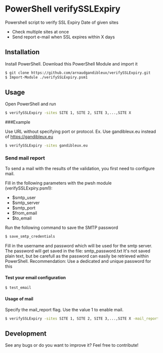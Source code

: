# PowerShell verifySSLExpiry

Powershell script to verify SSL Expiry Date of given sites
  - Check multiple sites at once
  - Send report e-mail when SSL expires within X days
  
## Installation

Install PowerShell.
Download this PowerShell Module and import it

```sh
$ git clone https://github.com/arnaudgandibleux/verifySSLExpiry.git
$ Import-Module ./verifySSLExpiry.psm1
```
## Usage

Open PowerShell and run

```sh
$ verifySSLExpiry -sites SITE 1, SITE 2, SITE 3,...,SITE X
```
###Example

Use URL without specifying port or protocol. Ex. Use gandibleux.eu instead of https://gandibleux.eu

```sh
$ verifySSLExpiry -sites gandibleux.eu
```

### Send mail report

To send a mail with the results of the validation, you first need to configure mail.

Fill in the following parameters with the pwsh module (verifySSLExpiry.psm1):
* $smtp_user
* $smtp_server
* $smtp_port
* $from_email
* $to_email

Run the following command to save the SMTP password
```sh
$ save_smtp_credentials
```
Fill in the username and password which will be used for the smtp server. The password will get saved in the file: smtp_password.txt
It's not saved plain text, but be carefull as the password can easily be retrieved within PowerShell. Recommendation: Use a dedicated and unique password for this 

#### Test your email configuration
```sh
$ test_email
```

#### Usage of mail

Specify the mail_report flag. Use the value 1 to enable mail. 
```sh
$ verifySSLExpiry -sites SITE 1, SITE 2, SITE 3,...,SITE X -mail_report 1
```

## Development

See any bugs or do you want to improve it?
Feel free to contribute!

